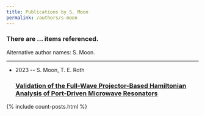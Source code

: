 ```yaml
---
title: Publications by S. Moon
permalink: /authors/s-moon
---
```


<h3 id="number-posts">There are ... items referenced.</h3>
<p id='info-authors'>Alternative author names: S. Moon.</p>
<hr />
<ul class="post-list">
<li><span class='post-meta'>2023 -- S. Moon, T. E. Roth</span><h3><a class='post-link' href="{{ site.baseurl }}/validation-of-the-full-wave-projector-based-hamiltonian-analysis-of-port-driven-microwave-resonators">Validation of the Full-Wave Projector-Based Hamiltonian Analysis of Port-Driven Microwave Resonators</a></h3></li>

</ul>
{% include count-posts.html %}
